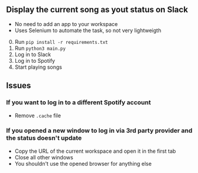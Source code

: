 ## Display the current song as yout status on Slack
- No need to add an app to your workspace
- Uses Selenium to automate the task, so not very lightweigth

0. Run `pip install -r requirements.txt`
1. Run `python3 main.py`
2. Log in to Slack
3. Log in to Spotify
4. Start playing songs


## Issues
### If you want to log in to a different Spotify account
- Remove `.cache` file

### If you opened a new window to log in via 3rd party provider and the status doesn't update
- Copy the URL of the current workspace and open it in the first tab
- Close all other windows
- You shouldn't use the opened browser for anything else
